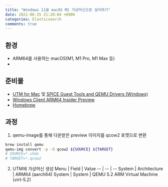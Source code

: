 ```yaml
---
title: "Windows 11을 macOS M1 가상머신으로 설치하기"
date: 2021-06-25 21:28:04 +0900
categories: Elasticsearch
comments: true
---
```


## 환경
- ARM64를 사용하는 macOS(M1, M1 Pro, M1 Max 등)
- 
## 준비물
- [UTM for Mac](https://mac.getutm.app/) 및 [SPICE Guest Tools and QEMU Drivers (Windows)](https://mac.getutm.app/support/)
- [Windows Client ARM64 Insider Preview](https://www.microsoft.com/en-us/software-download/windowsinsiderpreviewarm64)
- [Homebrew](https://brew.sh/index_ko)

## 과정
1. qemu-image를 통해 다운받은 preview 이미지를 qcow2 포멧으로 변환
```sh
brew install qemu
qemu-img convert -p -O qcow2 ${SOURCE} ${TARGET}
# SOURCE=*.vhdx
# TARGET=*.qcow2
```

2. UTM에 가상머신 생성
Menu | Field | Value
-- | -- | --
System | Architecture | ARM64 (aarch64)
System | System | QEMU 5.2 ARM Virtual Machine (virt-5.2)






